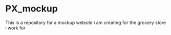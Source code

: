 # PX_mockup
This is a repository for a mockup website i am creating for the grocery store i work for
